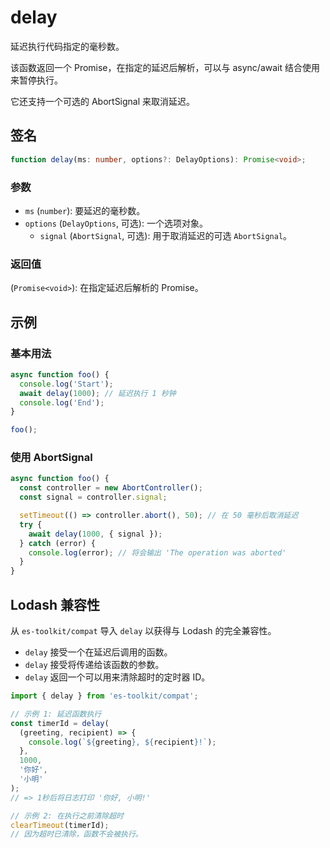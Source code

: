 # delay

延迟执行代码指定的毫秒数。

该函数返回一个 Promise，在指定的延迟后解析，可以与 async/await 结合使用来暂停执行。

它还支持一个可选的 AbortSignal 来取消延迟。

## 签名

```typescript
function delay(ms: number, options?: DelayOptions): Promise<void>;
```

### 参数

- `ms` (`number`): 要延迟的毫秒数。
- `options` (`DelayOptions`, 可选): 一个选项对象。
  - `signal` (`AbortSignal`, 可选): 用于取消延迟的可选 `AbortSignal`。

### 返回值

(`Promise<void>`): 在指定延迟后解析的 Promise。

## 示例

### 基本用法

```typescript
async function foo() {
  console.log('Start');
  await delay(1000); // 延迟执行 1 秒钟
  console.log('End');
}

foo();
```

### 使用 AbortSignal

```typescript
async function foo() {
  const controller = new AbortController();
  const signal = controller.signal;

  setTimeout(() => controller.abort(), 50); // 在 50 毫秒后取消延迟
  try {
    await delay(1000, { signal });
  } catch (error) {
    console.log(error); // 将会输出 'The operation was aborted'
  }
}
```

## Lodash 兼容性

从 `es-toolkit/compat` 导入 `delay` 以获得与 Lodash 的完全兼容性。

- `delay` 接受一个在延迟后调用的函数。
- `delay` 接受将传递给该函数的参数。
- `delay` 返回一个可以用来清除超时的定时器 ID。

```typescript
import { delay } from 'es-toolkit/compat';

// 示例 1: 延迟函数执行
const timerId = delay(
  (greeting, recipient) => {
    console.log(`${greeting}, ${recipient}!`);
  },
  1000,
  '你好',
  '小明'
);
// => 1秒后将日志打印 '你好, 小明!'

// 示例 2: 在执行之前清除超时
clearTimeout(timerId);
// 因为超时已清除，函数不会被执行。
```
